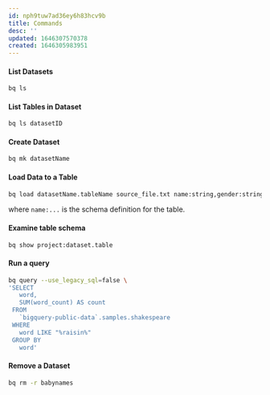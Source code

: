 ```yaml
---
id: nph9tuw7ad36ey6h83hcv9b
title: Commands
desc: ''
updated: 1646307570378
created: 1646305983951
---
```


#### List Datasets
```bash
bq ls
```

#### List Tables in Dataset
```bash 
bq ls datasetID
```

#### Create Dataset
```bash
bq mk datasetName
```

#### Load Data to a Table
```bash
bq load datasetName.tableName source_file.txt name:string,gender:string,count:integer
```
where `name:...` is the schema definition for the table.

#### Examine table schema
```bash
bq show project:dataset.table
```

#### Run a query 
```bash
bq query --use_legacy_sql=false \
'SELECT
   word,
   SUM(word_count) AS count
 FROM
   `bigquery-public-data`.samples.shakespeare
 WHERE
   word LIKE "%raisin%"
 GROUP BY
   word'
```

#### Remove a Dataset
```bash
bq rm -r babynames
```